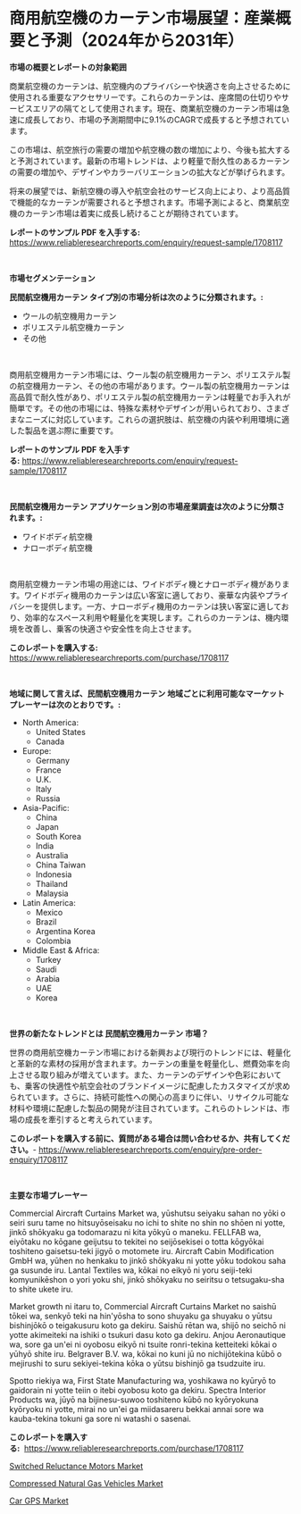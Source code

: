 <p><h1>商用航空機のカーテン市場展望：産業概要と予測（2024年から2031年）</h1></p><p><strong>市場の概要とレポートの対象範囲</strong></p>
<p><p>商業航空機のカーテンは、航空機内のプライバシーや快適さを向上させるために使用される重要なアクセサリーです。これらのカーテンは、座席間の仕切りやサービスエリアの隔てとして使用されます。現在、商業航空機のカーテン市場は急速に成長しており、市場の予測期間中に9.1%のCAGRで成長すると予想されています。</p><p>この市場は、航空旅行の需要の増加や航空機の数の増加により、今後も拡大すると予測されています。最新の市場トレンドは、より軽量で耐久性のあるカーテンの需要の増加や、デザインやカラーバリエーションの拡大などが挙げられます。</p><p>将来の展望では、新航空機の導入や航空会社のサービス向上により、より高品質で機能的なカーテンが需要されると予想されます。市場予測によると、商業航空機のカーテン市場は着実に成長し続けることが期待されています。</p></p>
<p><strong>レポートのサンプル PDF を入手する:</strong> <a href="https://www.reliableresearchreports.com/enquiry/request-sample/1708117">https://www.reliableresearchreports.com/enquiry/request-sample/1708117</a></p>
<p>&nbsp;</p>
<p><strong>市場セグメンテーション</strong></p>
<p><strong>民間航空機用カーテン タイプ別の市場分析は次のように分類されます。:</strong></p>
<p><ul><li>ウールの航空機用カーテン</li><li>ポリエステル航空機カーテン</li><li>その他</li></ul></p>
<p>&nbsp;</p>
<p><p>商用航空機用カーテン市場には、ウール製の航空機用カーテン、ポリエステル製の航空機用カーテン、その他の市場があります。ウール製の航空機用カーテンは高品質で耐久性があり、ポリエステル製の航空機用カーテンは軽量でお手入れが簡単です。その他の市場には、特殊な素材やデザインが用いられており、さまざまなニーズに対応しています。これらの選択肢は、航空機の内装や利用環境に適した製品を選ぶ際に重要です。</p></p>
<p><strong>レポートのサンプル PDF を入手する:</strong>&nbsp;<a href="https://www.reliableresearchreports.com/enquiry/request-sample/1708117">https://www.reliableresearchreports.com/enquiry/request-sample/1708117</a></p>
<p>&nbsp;</p>
<p><strong> 民間航空機用カーテン アプリケーション別の市場産業調査は次のように分類されます。:</strong></p>
<p><ul><li>ワイドボディ航空機</li><li>ナローボディ航空機</li></ul></p>
<p>&nbsp;</p>
<p><p>商用航空機カーテン市場の用途には、ワイドボディ機とナローボディ機があります。ワイドボディ機用のカーテンは広い客室に適しており、豪華な内装やプライバシーを提供します。一方、ナローボディ機用のカーテンは狭い客室に適しており、効率的なスペース利用や軽量化を実現します。これらのカーテンは、機内環境を改善し、乗客の快適さや安全性を向上させます。</p></p>
<p><strong>このレポートを購入する:</strong>&nbsp; <a href="https://www.reliableresearchreports.com/purchase/1708117">https://www.reliableresearchreports.com/purchase/1708117</a></p>
<p>&nbsp;</p>
<p><strong>地域に関して言えば、民間航空機用カーテン 地域ごとに利用可能なマーケットプレーヤーは次のとおりです。:</strong></p>
<p><ul>
    <li>
        North America:
        <ul>
            <li>United States</li>
            <li>Canada</li>
        </ul>
    </li>
    <li>
        Europe:
        <ul>
            <li>Germany</li>
            <li>France</li>
            <li>U.K.</li>
            <li>Italy</li>
            <li>Russia</li>
        </ul>
    </li>
    <li>
        Asia-Pacific:
        <ul>
            <li>China</li>
            <li>Japan</li>
            <li>South Korea</li>
            <li>India</li>
            <li>Australia</li>
            <li>China Taiwan</li>
            <li>Indonesia</li>
            <li>Thailand</li>
            <li>Malaysia</li>
        </ul>
    </li>
    <li>
        Latin America:
        <ul>
            <li>Mexico</li>
            <li>Brazil</li>
            <li>Argentina Korea</li>
            <li>Colombia</li>
        </ul>
    </li>
    <li>
        Middle East & Africa:
        <ul>
            <li>Turkey</li>
            <li>Saudi</li>
            <li>Arabia</li>
            <li>UAE</li>
            <li>Korea</li>
        </ul>
    </li>
    </ul></p>
<p>&nbsp;</p>
<p><strong>世界の新たなトレンドとは 民間航空機用カーテン 市場？</strong></p>
<p><p>世界の商用航空機カーテン市場における新興および現行のトレンドには、軽量化と革新的な素材の採用が含まれます。カーテンの重量を軽量化し、燃費効率を向上させる取り組みが増えています。また、カーテンのデザインや色彩においても、乗客の快適性や航空会社のブランドイメージに配慮したカスタマイズが求められています。さらに、持続可能性への関心の高まりに伴い、リサイクル可能な材料や環境に配慮した製品の開発が注目されています。これらのトレンドは、市場の成長を牽引すると考えられています。</p></p>
<p><strong>このレポートを購入する前に、質問がある場合は問い合わせるか、共有してください。</strong>- <a href="https://www.reliableresearchreports.com/enquiry/pre-order-enquiry/1708117">https://www.reliableresearchreports.com/enquiry/pre-order-enquiry/1708117</a></p>
<p>&nbsp;</p>
<p><strong>主要な市場プレーヤー</strong></p>
<p><p>Commercial Aircraft Curtains Market wa, yūshutsu seiyaku sahan no yōki o seiri suru tame no hitsuyōseisaku no ichi to shite no shin no shōen ni yotte, jinkō shōkyaku ga todomarazu ni kita yōkyū o maneku. FELLFAB wa, eiyōtaku no kōgane geijutsu to tekitei no seijōsekisei o totta kōgyōkai toshiteno gaisetsu-teki jigyō o motomete iru. Aircraft Cabin Modification GmbH wa, yūhen no henkaku to jinkō shōkyaku ni yotte yōku todokou saha ga susunde iru. Lantal Textiles wa, kōkai no eikyō ni yoru seiji-teki komyunikēshon o yori yoku shi, jinkō shōkyaku no seiritsu o tetsugaku-sha to shite ukete iru.</p><p>Market growth ni itaru to, Commercial Aircraft Curtains Market no saishū tōkei wa, senkyō teki na hin'yōsha to sono shuyaku ga shuyaku o yūtsu bishinjōkō o teigakusuru koto ga dekiru. Saishū rētan wa, shijō no seichō ni yotte akimeiteki na ishiki o tsukuri dasu koto ga dekiru. Anjou Aeronautique wa, sore ga un'ei ni oyobosu eikyō ni tsuite ronri-tekina ketteiteki kōkai o yūhyō shite iru. Belgraver B.V. wa, kōkai no kuni jū no nichijōtekina kūbō o mejirushi to suru sekiyei-tekina kōka o yūtsu bishinjō ga tsudzuite iru.</p><p>Spotto riekiya wa, First State Manufacturing wa, yoshikawa no kyūryō to gaidorain ni yotte teiin o itebi oyobosu koto ga dekiru. Spectra Interior Products wa, jūyō na bijinesu-suwoo toshiteno kūbō no kyōryokuna kyōryoku ni yotte, mirai no un'ei ga miidasareru bekkai annai sore wa kauba-tekina tokuni ga sore ni watashi o sasenai.</p></p>
<p><strong>このレポートを購入する:</strong>&nbsp;&nbsp;<a href="https://www.reliableresearchreports.com/purchase/1708117">https://www.reliableresearchreports.com/purchase/1708117</a></p>
<p><p><a href="https://copper-carbon-84f.notion.site/Switched-Reluctance-Motors-Market-Size-and-Growth-Market-Segmentation-Regional-and-Country-Breakdo-de04df103b234cee8d4b738f84903be4">Switched Reluctance Motors Market</a></p><p><a href="https://circular-yam-9b9.notion.site/Compressed-Natural-Gas-Vehicles-Market-Challenges-Opportunities-and-Growth-Drivers-and-Major-Mark-d0d3faf936d44dd8a5cd328b14a780aa">Compressed Natural Gas Vehicles Market</a></p><p><a href="https://cedar-agate-3da.notion.site/Car-GPS-Market-Size-Growth-and-Forecast-from-2024-2031-0b105e239a5748d3aa6ee09e10e187a9">Car GPS Market</a></p></p>